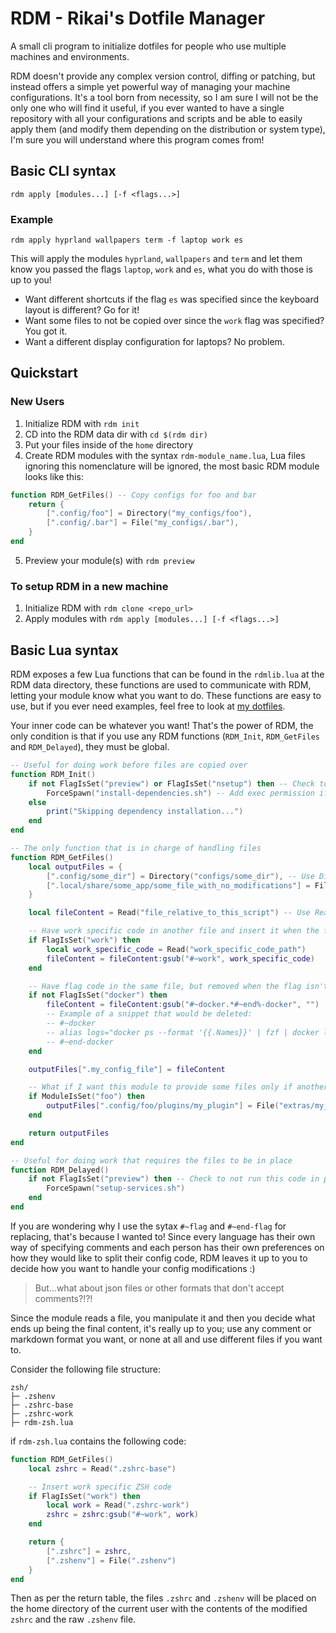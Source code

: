 # RDM - Rikai's Dotfile Manager
A small cli program to initialize dotfiles for people who use multiple machines and environments.

RDM doesn't provide any complex version control, diffing or patching, but instead offers a simple yet powerful way of managing your machine configurations.
It's a tool born from necessity, so I am sure I will not be the only one who will find it useful, if you ever wanted to have a single repository with all your configurations and scripts and be able to easily apply them (and modify them depending on the distribution or system type), I'm sure you will understand where this program comes from!

## Basic CLI syntax
`rdm apply [modules...] [-f <flags...>]`
### Example
`rdm apply hyprland wallpapers term -f laptop work es`

This will apply the modules `hyprland`, `wallpapers` and `term` and let them know you passed the flags `laptop`, `work` and `es`, what you do with those is up to you!

- Want different shortcuts if the flag `es` was specified since the keyboard layout is different? Go for it!
- Want some files to not be copied over since the `work` flag was specified? You got it.
- Want a different display configuration for laptops? No problem.

## Quickstart
### New Users
1. Initialize RDM with `rdm init`
2. CD into the RDM data dir with `cd $(rdm dir)`
3. Put your files inside of the `home` directory
4. Create RDM modules with the syntax `rdm-module_name.lua`, Lua files ignoring this nomenclature will be ignored, the most basic RDM module looks like this:
```lua
function RDM_GetFiles() -- Copy configs for foo and bar
    return {
        [".config/foo"] = Directory("my_configs/foo"),
        [".config/.bar"] = File("my_configs/.bar"),
    }
end
```
5. Preview your module(s) with `rdm preview`
### To setup RDM in a new machine
1. Initialize RDM with `rdm clone <repo_url>`
2. Apply modules with `rdm apply [modules...] [-f <flags...>]`
## Basic Lua syntax
RDM exposes a few Lua functions that can be found in the `rdmlib.lua` at the RDM data directory, these functions are used to communicate with RDM, letting your module know what you want to do.
These functions are easy to use, but if you ever need examples, feel free to look at [my dotfiles](<https://github.com/Rikaisan/dotfiles>).

Your inner code can be whatever you want! That's the power of RDM, the only condition is that if you use any RDM functions (`RDM_Init`, `RDM_GetFiles` and `RDM_Delayed`), they must be global.

```lua
-- Useful for doing work before files are copied over
function RDM_Init()
    if not FlagIsSet("preview") or FlagIsSet("nsetup") then -- Check to not run this code in preview mode or if the flag `nsetup` was passed
        ForceSpawn("install-dependencies.sh") -- Add exec permission if not present, then execute the file
    else
        print("Skipping dependency installation...")
    end
end

-- The only function that is in charge of handling files
function RDM_GetFiles()
    local outputFiles = {
        [".config/some_dir"] = Directory("configs/some_dir"), -- Use Directory to copy entire directories at once
        [".local/share/some_app/some_file_with_no_modifications"] = File("files/raw_file"), -- Use File to copy non-text files or files that you don't intend to modify
    }

    local fileContent = Read("file_relative_to_this_script") -- Use Read when you intend to modify the file contents

    -- Have work specific code in another file and insert it when the flag is set
    if FlagIsSet("work") then
        local work_specific_code = Read("work_specific_code_path")
        fileContent = fileContent:gsub("#~work", work_specific_code)
    end

    -- Have flag code in the same file, but removed when the flag isn't set
    if not FlagIsSet("docker") then
        fileContent = fileContent:gsub("#~docker.*#~end%-docker", "")
        -- Example of a snippet that would be deleted:
        -- #~docker
        -- alias logs="docker ps --format '{{.Names}}' | fzf | docker logs -f"
        -- #~end-docker
    end

    outputFiles[".my_config_file"] = fileContent

    -- What if I want this module to provide some files only if another module is also being applied? You got it!
    if ModuleIsSet("foo") then
        outputFiles[".config/foo/plugins/my_plugin"] = File("extras/my_plugin")
    end

    return outputFiles
end

-- Useful for doing work that requires the files to be in place
function RDM_Delayed()
    if not FlagIsSet("preview") then -- Check to not run this code in preview mode
        ForceSpawn("setup-services.sh")
    end
end
```

If you are wondering why I use the sytax `#~flag` and `#~end-flag` for replacing, that's because I wanted to! Since every language has their own way of specifying comments and each person has their own preferences on how they would like to split their config code, RDM leaves it up to you to decide how you want to handle your config modifications :)

> But...what about json files or other formats that don't accept comments?!?!
> 
Since the module reads a file, you manipulate it and then you decide what ends up being the final content, it's really up to you; use any comment or markdown format you want, or none at all and use different files if you want to.

Consider the following file structure:
```
zsh/
├─ .zshenv
├─ .zshrc-base
├─ .zshrc-work
├─ rdm-zsh.lua
```
if `rdm-zsh.lua` contains the following code:
```lua
function RDM_GetFiles()
    local zshrc = Read(".zshrc-base")

    -- Insert work specific ZSH code
    if FlagIsSet("work") then
        local work = Read(".zshrc-work")
        zshrc = zshrc:gsub("#~work", work)
    end

    return {
        [".zshrc"] = zshrc,
        [".zshenv"] = File(".zshenv")
    }
end
```
Then as per the return table, the files `.zshrc` and `.zshenv` will be placed on the home directory of the current user with the contents of the modified `zshrc` and the raw `.zshenv` file.
